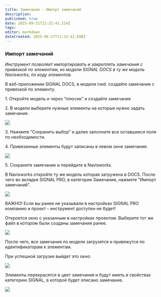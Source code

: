 ```yaml
---
title: Замечания - Импорт замечаний
description: 
published: true
date: 2025-09-21T12:22:41.214Z
tags: 
editor: markdown
dateCreated: 2025-06-27T11:32:42.698Z
---
```


### **Импорт замечаний**

*Инструмент позволяет импортировать и закреплять замечания с привязкой по элементам, из модели SIGNAL DOCS в ту же модель Navisworks, по коду элементов.*

В веб-приложении SIGNAL DOCS, в модели nwd. создайте замечание с привязкой по элементу.

1\. Откройте модель и через “плюсик” и создайте замечание

2\. В модели выберите нужные элементы на которые нужно задать замечание.

![](https://lh7-rt.googleusercontent.com/docsz/AD_4nXefRvSk8VPARQJlfvl2FUljwICSPXtl2_rE_5-4Y3A0I2d3JUK1FTkNEwyPg_fpwOKuCG5cI1wa1_R9y-Rr4xKd2FHOCRiGgBP-ZwZ5HHB_TmXXxtlNndlXfnvQ-Q8BKvcTOm4eTA?key=IbnQ9QC0ZrgOH91pJKt7uA)

3\. Нажмите “Сохранить выбор” и далее заполните все оставшиеся поля по необходимости.

4\. Привязанные элементы будут записаны в левом окне замечания.

![](https://lh7-rt.googleusercontent.com/docsz/AD_4nXcBjMQ2HfUn_d_1XunZ7cR68tm_LP-kBeAYZl3fTFduSX0uWx6YTrIn6scJqpLItNlIFWO2BCwJW-fRzOcwPH7raWHN6d8yGzT_QBQMVsZGv83zpw0LojJZv70TXPbQ9c7_3LAo9A?key=IbnQ9QC0ZrgOH91pJKt7uA)

5\. Сохраните замечание и перейдите в Navisworks.

В Navisworks откройте ту же модель которая загружена в DOCS. После чего во вкладке SIGNAL PRO, в категории Замечания, нажмите “Импорт замечаний”.

![](https://lh7-rt.googleusercontent.com/docsz/AD_4nXfhtEAwHDzagCGKGs2Th3NH7whFb20OFsnL0NjTcpmeEZ33X_lZwNdaxAXTdTM61TNQqLi34UL1Zat-uz2WgkgYesK2p38v3HT_Q7TtwnwRW6F-H3KXC1xC2wmPOm0G5BTUzSrJPw?key=IbnQ9QC0ZrgOH91pJKt7uA)

ВАЖНО! Если вы ранее не указывали в настройках SIGNAL PRO компанию и проект - инструмент доступен не будет!

Откроется окно с указанным в настройках проектом. Выберите тот же файл в котором были созданы замечания ранее.

![](https://lh7-rt.googleusercontent.com/docsz/AD_4nXeecV_QE2VEcJRZBtaVkCvLx6mCt6WGd--QGZvMnUQR7fMlRGLgfRpMMeNMwy_5-dZtRTpL2q9QOgzF5kwfiJl3Nn7K8hDm9SHO2o0BuSxOK4qeFcLNqBf5Ayx-GDl7itw6_9eQxQ?key=IbnQ9QC0ZrgOH91pJKt7uA)

После чего, все замечания по модели загрузятся и привяжутся по идентификаторам к элементам.

При успешной загрузке выйдет это окно:

![](https://lh7-rt.googleusercontent.com/docsz/AD_4nXeIHhlHTevpg5lgO-aKYvMqbVydBCwDIoIof4SCdfpiPd6zzqdLHWEA_zz7QXg0eflbDl7IqM5gVWNY5zgeVxYzohXE_rXJv_ak-BNRW5usFmFZw7V5pznvIyadhNyq1YIHOP79?key=IbnQ9QC0ZrgOH91pJKt7uA)

Элементы перекрасятся в цвет замечания и будут иметь в свойствах категорию SIGNAL, в которой будет описано замечание.

![](https://lh7-rt.googleusercontent.com/docsz/AD_4nXc9vNcQiE-yzQfZ4lxzYhp1CGcgrdNpKuFZYaFnKBQ3Yf0inmw_5pjG5HTjjiP1KV30Mj_MfcaJq6y_2ENnAKTLp_CCiKfITFCTjJRZj9pbyoiORTz9brsKjFoxHTDyZMqj1pE0?key=IbnQ9QC0ZrgOH91pJKt7uA)